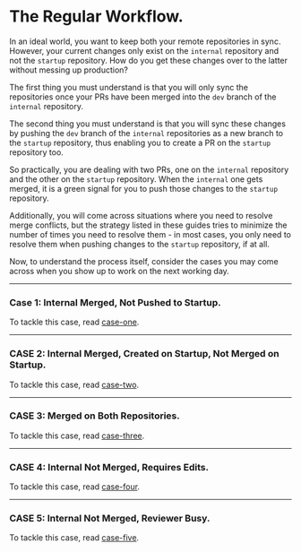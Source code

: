 # The Regular Workflow.

In an ideal world, you want to keep both your remote repositories in sync. However, your current changes only exist on the `internal` repository and not the `startup` repository. How do you get these changes over to the latter without messing up production?

The first thing you must understand is that you will only sync the repositories once your PRs have been merged into the `dev` branch of the `internal` repository.

The second thing you must understand is that you will sync these changes by pushing the `dev` branch of the `internal` repositories as a new branch to the `startup` repository, thus enabling you to create a PR on the `startup` repository too.

So practically, you are dealing with two PRs, one on the `internal` repository and the other on the `startup` repository.
When the `internal` one gets merged, it is a green signal for you to push those changes to the `startup` repository.

Additionally, you will come across situations where you need to resolve merge conflicts, but the strategy listed in these guides tries to minimize the number of times you need to resolve them - in most cases, you only need to resolve them when pushing changes to the `startup` repository, if at all.

Now, to understand the process itself, consider the cases you may come across when you show up to work on the next working day.

---

### Case 1: Internal Merged, Not Pushed to Startup.

To tackle this case, read [case-one](cases/case-one.md).

---

### CASE 2: Internal Merged, Created on Startup, Not Merged on Startup.

To tackle this case, read [case-two](cases/case-two.md).

---

### CASE 3: Merged on Both Repositories.

To tackle this case, read [case-three](cases/case-three.md).

---

### CASE 4: Internal Not Merged, Requires Edits.

To tackle this case, read [case-four](cases/case-four.md).

---

### CASE 5: Internal Not Merged, Reviewer Busy.

To tackle this case, read [case-five](cases/case-five.md).
